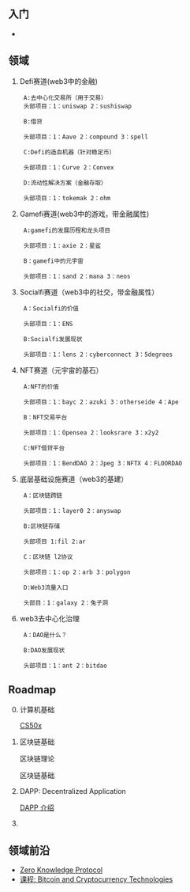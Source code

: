## 入门
- []()

## 领域

1. Defi赛道(web3中的金融)

        A:去中心化交易所（用于交易）
        头部项目：1：uniswap 2：sushiswap

        B:借贷

        头部项目：1：Aave 2：compound 3：spell

        C:Defi的造血机器（针对稳定币）

        头部项目：1：Curve 2：Convex

        D:流动性解决方案（金融存取）

        头部项目：1：tokemak 2：ohm

2. Gamefi赛道(web3中的游戏，带金融属性)

        A:gamefi的发展历程和龙头项目

        头部项目：1：axie 2：星鲨

        B：gamefi中的元宇宙

        头部项目：1：sand 2：mana 3：neos

3. Socialfi赛道（web3中的社交，带金融属性）

        A：Socialfi的价值

        头部项目：1：ENS

        B:Socialfi发展现状

        头部项目：1：lens 2：cyberconnect 3：5degrees

4. NFT赛道（元宇宙的基石）

        A:NFT的价值

        头部项目：1：bayc 2：azuki 3：otherseide 4：Ape

        B：NFT交易平台

        头部项目：1：Opensea 2：looksrare 3：x2y2

        C:NFT借贷平台

        头部项目：1：BendDAO 2：Jpeg 3：NFTX 4：FLOORDAO

5. 底层基础设施赛道（web3的基建）

        A：区块链跨链

        头部项目：1：layer0 2：anyswap

        B:区块链存储

        头部项目 1:fil 2:ar

        C：区块链 l2协议

        头部项目：1：op 2：arb 3：polygon

        D:Web3流量入口

        头部目：1：galaxy 2：兔子洞

6. web3去中心化治理

        A：DAO是什么？

        B:DAO发展现状

        头部项目：1：ant 2：bitdao

## Roadmap

0. 计算机基础

    [CS50x](https://www.bilibili.com/video/BV1ER4y157uA/)

1. 区块链基础

    区块链理论

    区块链基础

2. DAPP: Decentralized Application

    [DAPP 介绍](https://ethereum.org/zh/developers/docs/dapps/)

3. 

## 领域前沿

- [Zero Knowledge Protocol](https://blog.chain.link/zero-knowledge-projects-zh/)
- [课程: Bitcoin and Cryptocurrency Technologies](https://cn.coursera.org/learn/cryptocurrency/home/module/1)